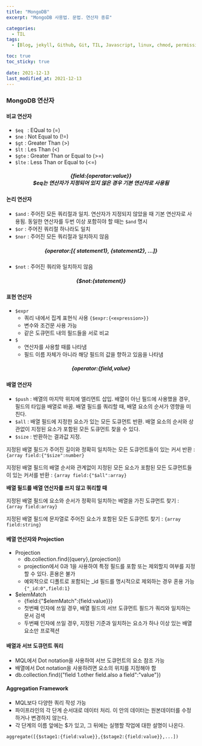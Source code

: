 ```yaml
---
title: "MongoDB"
excerpt: "MongoDB 사용법. 문법. 연산자 종류"

categories:
  - TIL
tags:
  - [Blog, jekyll, Github, Git, TIL, Javascript, linux, chmod, permission, node.js, 노드js, 자바스크립트, 백엔드, 데이터베이스, 몽고디비, MongoDB, database, 몽고DB 연산자, 몽고디비 사용]

toc: true
toc_sticky: true
 
date: 2021-12-13
last_modified_at: 2021-12-13
---
```

### MongoDB 연산자
#### 비교 연산자
* `$eq ` : EQual to (=)
* `$ne` : Not Equal to (!=)
* `$gt` : Greater Than (>)
* `$lt` : Les Than (<)
* `$gte` : Greater Than or Equal to (>=)
* `$lte` : Less Than or Equal to (<=)

##### <center>**{field:{operator:value}}**<br>$eq는 연산자가 지정되어 있지 않은 경우 기본 연산자로 사용됨</center>

#### 논리 연산자
* `$and` : 주어진 모든 쿼리절과 일치. 연산자가 지정되지 않았을 때 기본 연산자로 사용됨. 동일한 연산자를 두번 이상 포함히야 할 때는 `$and` 명시
* `$or` : 주어진 쿼리절 하나라도 일치
* `$nor` : 주어진 모든 쿼리절과 일치하지 않음
##### <center>**{operator:[{ statement1}, {statement2}, ...]}**</center>
* `$not` : 주어진 쿼리와 일치하지 않음
##### <center>**{$not:{statement}}**</center>

#### 표현 연산자
* `$expr` 
  * 쿼리 내에서 집계 표현식 사용 `{$expr:{<expression>}}`
  * 변수와 조건문 사용 가능
  * 같은 도큐먼트 내의 필드들을 서로 비교
* `$`
  * 연산자를 사용할 때를 나타냄
  * 필드 이름 자체가 아니라 해당 필드의 값을 향하고 있음을 나타냄
##### <center>**{operator:{field,value}**</center>

#### 배열 연산자
* `$push` : 배열의 마지막 위치에 엘리먼트 삽입. 배열이 아닌 필드에 사용했을 경우, 필드의 타입을 배열로 바꿈. 배열 필드를 쿼리할 때, 배열 요소의 순서가 영향을 미친다.
* `$all` : 배열 필드에 지정한 요소가 있는 모든 도큐먼트 반환. 배열 요소의 순서와 상관없이 지정된 요소가 포함된 모든 도큐먼트 찾을 수 있다.
* `$size` : 반환하는 결과값 지정.

지정된 배열 필드가 주어진 길이와 정확히 일치하는 모든 도큐먼트들이 있는 커서 반환 : `{array field:{"$size":number}`

지정된 배열 필드의 배열 순서와 관계없이 지정된 모든 요소가 포함된 모든 도큐먼트들이 있는 커서를 반환 : `{array field:{"$all":array}`

**배열 필드를 배열 연산자를 쓰지 않고 쿼리할 때**

지정된 배열 필드에 요소와 순서가 정확히 일치하는 배열을 가진 도큐먼트 찾기 : `{array field:array}`

지정된 배열 필드에 문자열로 주어진 요소가 포함된 모든 도큐먼트 찾기 : `{array field:string}`

#### 베열 연산자와 Projection
* Projection
  * db.collection.find({query},{projection})
  * projection에서 0과 1을 사용하여 특정 필드를 포함 또는 제외할지 여부를 지정할 수 있다. 혼용은 불가
  * 예외적으로 디폴트로 포함되는 _id 필드를 명시적으로 제외하는 경우 혼용 가능 `{"_id:0",field:1}`
* $elemMatch
  * {field:{"$elemMatch":{field:value}}}
  * 첫번째 인자에 쓰일 경우, 배열 필드의 서브 도큐먼트 필드가 쿼리와 일치하는 문서 검색
  * 두번째 인자에 쓰일 경우, 지정된 기준과 일치하는 요소가 하나 이상 있는 배열 요소만 프로젝션

#### 배열과 서브 도큐먼트 쿼리
* MQL에서 Dot notation을 사용하여 서브 도큐먼트의 요소 참조 가능
* 배열에서 Dot notation을 사용하려면 요소의 위치를 지정해야 함
* db.collection.find({"field 1.other field.also a field":"value"})

#### Aggregation Framework
* MQL보다 다양한 쿼리 작성 가능
* 파이프라인의 각 단계 순서대로 데이터 처리. 이 안의 데이터는 원본데이터를 수정하거나 변경하지 않는다.
* 각 단계의 이름 앞에는 $가 있고, 그 뒤에는 실행할 작업에 대한 설명이 나온다.

`aggregate([{$stage1:{field:value}},{$stage2:{field:value}},...])`

